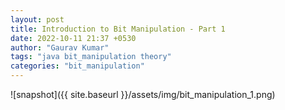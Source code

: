 ```yaml
---
layout: post
title: Introduction to Bit Manipulation - Part 1
date: 2022-10-11 21:37 +0530
author: "Gaurav Kumar"
tags: "java bit_manipulation theory"
categories: "bit_manipulation"
---
```


![snapshot]({{ site.baseurl }}/assets/img/bit_manipulation_1.png)
